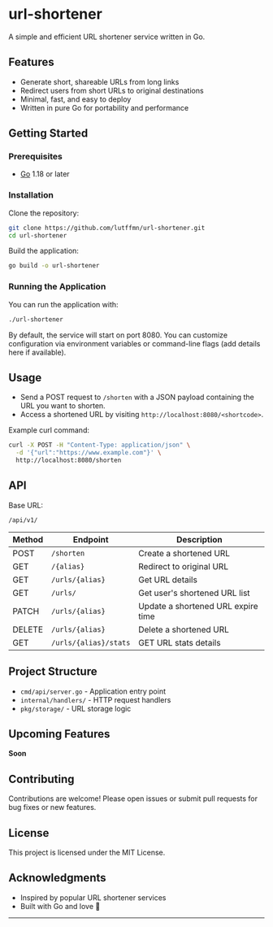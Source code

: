# url-shortener

A simple and efficient URL shortener service written in Go.

## Features

- Generate short, shareable URLs from long links
- Redirect users from short URLs to original destinations
- Minimal, fast, and easy to deploy
- Written in pure Go for portability and performance

## Getting Started

### Prerequisites

- [Go](https://golang.org/dl/) 1.18 or later

### Installation

Clone the repository:

```bash
git clone https://github.com/lutffmn/url-shortener.git
cd url-shortener
```

Build the application:

```bash
go build -o url-shortener
```

### Running the Application

You can run the application with:

```bash
./url-shortener
```

By default, the service will start on port 8080. You can customize configuration via environment variables or command-line flags (add details here if available).

## Usage

- Send a POST request to `/shorten` with a JSON payload containing the URL you want to shorten.
- Access a shortened URL by visiting `http://localhost:8080/<shortcode>`.

Example curl command:

```bash
curl -X POST -H "Content-Type: application/json" \
  -d '{"url":"https://www.example.com"}' \
  http://localhost:8080/shorten
```

## API

Base URL:

```
/api/v1/
```

| Method | Endpoint              | Description                        |
| ------ | --------------------- | ---------------------------------- |
| POST   | `/shorten`            | Create a shortened URL             |
| GET    | `/{alias}`            | Redirect to original URL           |
| GET    | `/urls/{alias}`       | Get URL details                    |
| GET    | `/urls/`              | Get user's shortened URL list      |
| PATCH  | `/urls/{alias}`       | Update a shortened URL expire time |
| DELETE | `/urls/{alias}`       | Delete a shortened URL             |
| GET    | `/urls/{alias}/stats` | GET URL stats details              |

## Project Structure

- `cmd/api/server.go` - Application entry point
- `internal/handlers/` - HTTP request handlers
- `pkg/storage/` - URL storage logic

## Upcoming Features

**Soon**

## Contributing

Contributions are welcome! Please open issues or submit pull requests for bug fixes or new features.

## License

This project is licensed under the MIT License.

## Acknowledgments

- Inspired by popular URL shortener services
- Built with Go and love 💙

---
